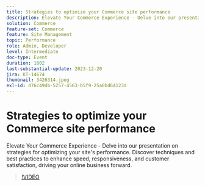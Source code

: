 ```yaml
---
title: Strategies to optimize your Commerce site performance
description: Elevate Your Commerce Experience - Delve into our presentation on strategies for optimizing your site's performance. Discover techniques and best practices to enhance speed, responsiveness, and customer satisfaction, driving your online business forward.
solution: Commerce
feature-set: Commerce
feature: Site Management
topic: Performance
role: Admin, Developer
level: Intermediate
doc-type: Event
duration: 1802
last-substantial-update: 2023-12-20
jira: KT-14674
thumbnail: 3426314.jpeg
exl-id: d76c49db-5257-4563-b5f9-25a0bd64123d
---
```

# Strategies to optimize your Commerce site performance

Elevate Your Commerce Experience - Delve into our presentation on strategies for optimizing your site's performance. Discover techniques and best practices to enhance speed, responsiveness, and customer satisfaction, driving your online business forward.

>[!VIDEO](https://video.tv.adobe.com/v/3426314/?learn=on)
